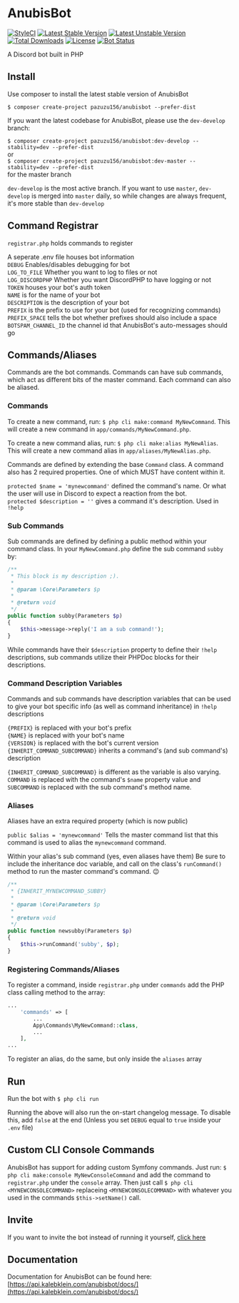# AnubisBot
[![StyleCI](https://styleci.io/repos/87753072/shield?branch=master)](https://styleci.io/repos/87753072)
[![Latest Stable Version](https://poser.pugx.org/pazuzu156/anubisbot/v/stable?format=flat-square)](https://packagist.org/packages/pazuzu156/anubisbot)
[![Latest Unstable Version](https://poser.pugx.org/pazuzu156/anubisbot/v/unstable?format=flat-square)](https://packagist.org/packages/pazuzu156/anubisbot)
[![Total Downloads](https://poser.pugx.org/pazuzu156/anubisbot/downloads?format=flat-square)](https://packagist.org/packages/pazuzu156/anubisbot)
[![License](https://poser.pugx.org/pazuzu156/anubisbot/license?format=flat-square)](https://packagist.org/packages/pazuzu156/anubisbot)
[![Bot Status](https://api.kalebklein.com/anubisbot/status)](https://api.kalebklein.com/anubisbot/status)

A Discord bot built in PHP

## Install
Use composer to install the latest stable version of AnubisBot

`$ composer create-project pazuzu156/anubisbot --prefer-dist`

If you want the latest codebase for AnubisBot, please use the `dev-develop` branch:

`$ composer create-project pazuzu156/anubisbot:dev-develop --stability=dev --prefer-dist`  
or  
`$ composer create-project pazuzu156/anubisbot:dev-master --stability=dev --prefer-dist`  
for the master branch

`dev-develop` is the most active branch. If you want to use `master`, `dev-develop` is merged into `master` daily, so while changes are always frequent, it's more stable than `dev-develop`

## Command Registrar
`registrar.php` holds commands to register 

A seperate .env file houses bot information  
`DEBUG` Enables/disables debugging for bot  
`LOG_TO_FILE` Whether you want to log to files or not  
`LOG_DISCORDPHP` Whether you want DiscordPHP to have logging or not  
`TOKEN` houses your bot's auth token  
`NAME` is for the name of your bot  
`DESCRIPTION` is the description of your bot  
`PREFIX` is the prefix to use for your bot (used for recognizing commands)  
`PREFIX_SPACE` tells the bot whether prefixes should also include a space  
`BOTSPAM_CHANNEL_ID` the channel id that AnubisBot's auto-messages should go

## Commands/Aliases
Commands are the bot commands. Commands can have sub commands, which act as different bits of the master command. Each command can also be aliased.

### Commands
To create a new command, run: `$ php cli make:command MyNewCommand`. This will create a new command in `app/commands/MyNewCommand.php`.

To create a new command alias, run: `$ php cli make:alias MyNewAlias`. This will create a new command alias in `app/aliases/MyNewAlias.php`.

Commands are defined by extending the base `Command` class. A command also has 2 required properties. One of which MUST have content within it.

`protected $name = 'mynewcommand'` defined the command's name. Or what the user will use in Discord to expect a reaction from the bot.  
`protected $description = ''` gives a command it's description. Used in `!help`

### Sub Commands
Sub commands are defined by defining a public method within your command class. In your `MyNewCommand.php` define the sub command `subby` by:   
```php
/**
 * This block is my description ;).
 *
 * @param \Core\Parameters $p
 *
 * @return void
 */
public function subby(Parameters $p)
{
    $this->message->reply('I am a sub command!');
}
```

While commands have their `$description` property to define their `!help` descriptions, sub commands utilize their PHPDoc blocks for their descriptions.

### Command Description Variables
Commands and sub commands have description variables that can be used to give your bot specific info (as well as command inheritance) in `!help` descriptions

`{PREFIX}` is replaced with your bot's prefix  
`{NAME}` is replaced with your bot's name  
`{VERSION}` is replaced with the bot's current version  
`{INHERIT_COMMAND_SUBCOMMAND}` inherits a command's (and sub command's) description

`{INHERIT_COMMAND_SUBCOMMAND}` is different as the variable is also varying. `COMMAND` is replaced with the command's `$name` property value and `SUBCOMMAND` is replaced with the sub command's method name.

### Aliases
Aliases have an extra required property (which is now public)

`public $alias = 'mynewcommand'` Tells the master command list that this command is used to alias the `mynewcommand` command.

Within your alias's sub command (yes, even aliases have them) Be sure to include the inheritance doc variable, and call on the class's `runCommand()` method to run the master command's command. :wink:

```php
/**
 * {INHERIT_MYNEWCOMMAND_SUBBY}
 *
 * @param \Core\Parameters $p
 *
 * @return void
 */
public function newsubby(Parameters $p)
{
    $this->runCommand('subby', $p);
}
```

### Registering Commands/Aliases
To register a command, inside `registrar.php` under `commands` add the PHP class calling method to the array:

```php
...
    'commands' => [
        ...
        App\Commands\MyNewCommand::class,
        ...
    ],
...
```

To register an alias, do the same, but only inside the `aliases` array

## Run
Run the bot with `$ php cli run`

Running the above will also run the on-start changelog message. To disable this, add `false` at the end (Unless you set `DEBUG` equal to `true` inside your `.env` file)

## Custom CLI Console Commands
AnubisBot has support for adding custom Symfony commands. Just run: `$ php cli make:console MyNewConsoleCommand` and add the command to `registrar.php` under the `console` array. Then just call `$ php cli <MYNEWCONSOLECOMMAND>` replaceing `<MYNEWCONSOLECOMMAND>` with whatever you used in the commands `$this->setName()` call.

## Invite
If you want to invite the bot instead of running it yourself, [click here](https://discordapp.com/oauth2/authorize?client_id=302580156176924672&scope=bot&permissions=506719238)

## Documentation
Documentation for AnubisBot can be found here: [https://api.kalebklein.com/anubisbot/docs/](https://api.kalebklein.com/anubisbot/docs/)
